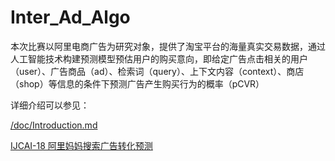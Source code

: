 # Inter_Ad_Algo

本次比赛以阿里电商广告为研究对象，提供了淘宝平台的海量真实交易数据，通过人工智能技术构建预测模型预估用户的购买意向，即给定广告点击相关的用户（user）、广告商品（ad）、检索词（query）、上下文内容（context）、商店（shop）等信息的条件下预测广告产生购买行为的概率（pCVR）

详细介绍可以参见：

[/doc/Introduction.md](/doc/Introduction.md)

[IJCAI-18 阿里妈妈搜索广告转化预测](https://tianchi.aliyun.com/competition/introduction.htm?spm=5176.100066.0.0.221fd7800z9jMG&raceId=231647)

